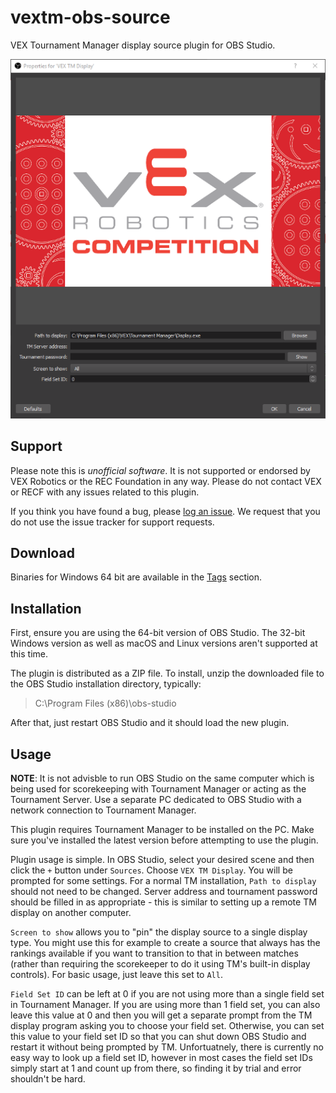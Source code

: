# vextm-obs-source

VEX Tournament Manager display source plugin for OBS Studio.

![Alt Text](screenshot.png "VEX TM Display plugin screenshot")

## Support

Please note this is *unofficial software*. It is not supported or endorsed by VEX Robotics or the REC Foundation in any way. Please do not contact VEX or RECF with any issues related to this plugin.

If you think you have found a bug, please [log an issue](https://gitlab.com/dwabtech/vextm-obs-source/issues). We request that you do not use the issue tracker for support requests.

## Download

Binaries for Windows 64 bit are available in the [Tags](https://gitlab.com/dwabtech/vextm-obs-source/tags) section.

## Installation

First, ensure you are using the 64-bit version of OBS Studio. The 32-bit Windows version as well as macOS and Linux versions aren't supported at this time.

The plugin is distributed as a ZIP file. To install, unzip the downloaded file to the OBS Studio installation directory, typically:

> C:\Program Files (x86)\obs-studio

After that, just restart OBS Studio and it should load the new plugin.

## Usage

**NOTE**: It is not advisble to run OBS Studio on the same computer which is being used for scorekeeping with Tournament Manager or acting as the Tournament Server. Use a separate PC dedicated to OBS Studio with a network connection to Tournament Manager.

This plugin requires Tournament Manager to be installed on the PC. Make sure you've installed the latest version before attempting to use the plugin.

Plugin usage is simple. In OBS Studio, select your desired scene and then click the `+` button under `Sources`. Choose `VEX TM Display`.  You will be prompted for some settings. For a normal TM installation, `Path to display` should not need to be changed. Server address and tournament password should be filled in as appropriate - this is similar to setting up a remote TM display on another computer.

`Screen to show` allows you to "pin" the display source to a single display type. You might use this for example to create a source that always has the rankings available if you want to transition to that in between matches (rather than requiring the scorekeeper to do it using TM's built-in display controls). For basic usage, just leave this set to `All`.

`Field Set ID` can be left at 0 if you are not using more than a single field set in Tournament Manager. If you are using more than 1 field set, you can also leave this value at 0 and then you will get a separate prompt from the TM display program asking you to choose your field set. Otherwise, you can set this value to your field set ID so that you can shut down OBS Studio and restart it without being prompted by TM. Unfortuatnely, there is currently no easy way to look up a field set ID, however in most cases the field set IDs simply start at 1 and count up from there, so finding it by trial and error shouldn't be hard.